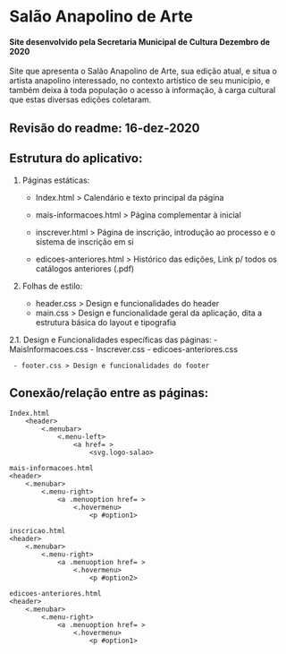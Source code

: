 # Salão Anapolino de Arte
#### Site desenvolvido pela Secretaria Municipal de Cultura Dezembro de 2020

Site que apresenta o Salão Anapolino de Arte, sua edição atual, e situa
o artista anapolino interessado, no contexto artístico de seu município,
e também deixa à toda população o acesso à informação, à carga cultural
que estas diversas edições coletaram.

Revisão do readme: 16-dez-2020
---
## Estrutura do aplicativo:


1. Páginas estáticas:
   - Index.html > Calendário e texto principal da página

   - mais-informacoes.html > Página complementar à inicial

   - inscrever.html > Página de inscrição, introdução ao processo e o sistema de inscrição em si

   - edicoes-anteriores.html > Histórico das edições, Link p/ todos os catálogos anteriores (.pdf)

2. Folhas de estilo:
   - header.css > Design e funcionalidades do header
   - main.css > Design e funcionalidade geral da aplicação, dita a estrutura básica do layout e tipografia
   
2.1. Design e Funcionalidades específicas das páginas:
     - MaisInformacoes.css
     - Inscrever.css
     - edicoes-anteriores.css

     - footer.css > Design e funcionalidades do footer

## Conexão/relação entre as páginas:
```
Index.html  
    <header>
        <.menubar>
            <.menu-left>
                <a href= >
                    <svg.logo-salao>

mais-informacoes.html
<header>
    <.menubar>
        <.menu-right>
            <a .menuoption href= >
                <.hovermenu>
                    <p #option1>

inscricao.html
<header>
    <.menubar>
        <.menu-right>
            <a .menuoption href= >
                <.hovermenu>
                    <p #option2>

edicoes-anteriores.html
<header>
    <.menubar>
        <.menu-right>
            <a .menuoption href= >
                <.hovermenu>
                    <p #option1>
```
